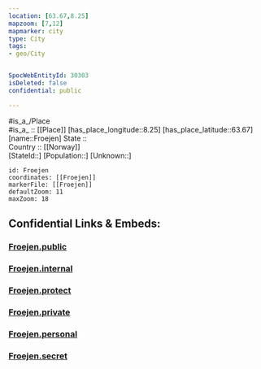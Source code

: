 ```yaml
---
location: [63.67,8.25] 
mapzoom: [7,12] 
mapmarker: city 
type: City
tags:
- geo/City


SpocWebEntityId: 30303
isDeleted: false
confidential: public

---
```

#is_a_/Place  
#is_a_ :: [[Place]] 
[has_place_longitude::8.25] 
[has_place_latitude::63.67] 
[name::Froejen] 
State ::  
Country :: [[Norway]]  
[StateId::] 
[Population::] 
[Unknown::] 


```leaflet
id: Froejen
coordinates: [[Froejen]] 
markerFile: [[Froejen]] 
defaultZoom: 11 
maxZoom: 18
```


## Confidential Links & Embeds: 

### [Froejen.public](/_public/\Earth\Continent\Europe\Europe~North\Norway\CityFroejen.public.md) 

### [Froejen.internal](/_internal/\Earth\Continent\Europe\Europe~North\Norway\CityFroejen.internal.md) 

### [Froejen.protect](/_protect/\Earth\Continent\Europe\Europe~North\Norway\CityFroejen.protect.md) 

### [Froejen.private](/_private/\Earth\Continent\Europe\Europe~North\Norway\CityFroejen.private.md) 

### [Froejen.personal](/_personal/\Earth\Continent\Europe\Europe~North\Norway\CityFroejen.personal.md) 

### [Froejen.secret](/_secret/\Earth\Continent\Europe\Europe~North\Norway\CityFroejen.secret.md)

